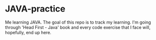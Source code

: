 # JAVA-practice
Me learning JAVA.
The goal of this repo is to track my learning. I'm going through 'Head First - Java' book and every code exercise that I face will, hopefully, end up here.
